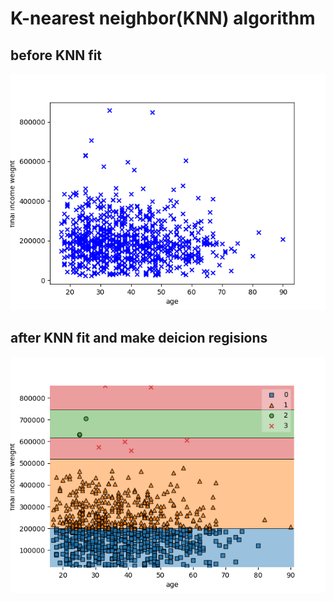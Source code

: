 # K-nearest neighbor(KNN) algorithm

## before KNN fit

![age-incomeweight](./age-incomeweight.png)

## after KNN fit and make deicion regisions

![age-incomeweight_with_decision_regions](./age-incomeweight_with_decision_regions.png)
